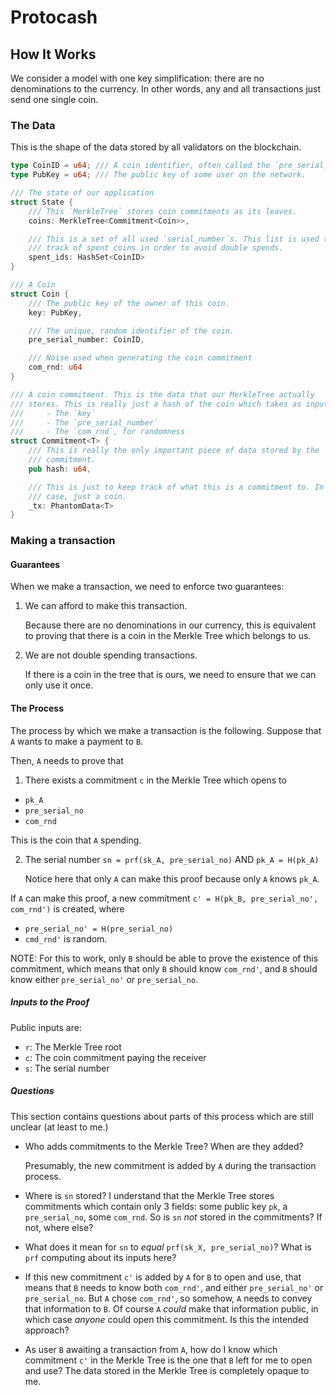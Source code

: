 # Protocash

## How It Works

We consider a model with one key simplification: there are no denominations to
the currency. In other words, any and all transactions just send one single
coin.

### The Data

This is the shape of the data stored by all validators on the blockchain.

```rs
type CoinID = u64; /// A coin identifier, often called the `pre_serial_number`.
type PubKey = u64; /// The public key of some user on the network.

/// The state of our application
struct State {
    /// This `MerkleTree` stores coin commitments as its leaves.
    coins: MerkleTree<Commitment<Coin>>,

    /// This is a set of all used `serial_number`s. This list is used to keep
    /// track of spent coins in order to avoid double spends.
    spent_ids: HashSet<CoinID>
}

/// A Coin
struct Coin {
    /// The public key of the owner of this coin.
    key: PubKey,

    /// The unique, random identifier of the coin.
    pre_serial_number: CoinID,

    /// Noise used when generating the coin commitment
    com_rnd: u64
}

/// A coin commitment. This is the data that our MerkleTree actually
/// stores. This is really just a hash of the coin which takes as input
///     - The `key`
///     - The `pre_serial_number`
///     - The `com_rnd`, for randomness
struct Commitment<T> {
    /// This is really the only important piece of data stored by the
    /// commitment.
    pub hash: u64,

    /// This is just to keep track of what this is a commitment to. In this
    /// case, just a coin.
    _tx: PhantomData<T>
}
```

### Making a transaction

#### Guarantees

When we make a transaction, we need to enforce two guarantees:
1. We can afford to make this transaction.

    Because there are no denominations in our currency, this is equivalent to
    proving that there is a coin in the Merkle Tree which belongs to us.

2. We are not double spending transactions.

    If there is a coin in the tree that is ours, we need to ensure that we can
    only use it once.

#### The Process

The process by which we make a transaction is the following. Suppose that `A`
wants to make a payment to `B`.

Then, `A` needs to prove that
1. There exists a commitment `c` in the Merkle Tree which opens to
  - `pk_A`
  - `pre_serial_no`
  - `com_rnd`

  This is the coin that `A` spending.

2. The serial number `sn = prf(sk_A, pre_serial_no)` AND `pk_A = H(pk_A)`

   Notice here that only `A` can make this proof because only `A` knows `pk_A`.

If `A` can make this proof, a new commitment `c' = H(pk_B, pre_serial_no', com_rnd')` is created, where
- `pre_serial_no' = H(pre_serial_no)`
- `cmd_rnd'` is random.

NOTE: For this to work, only `B` should be able to prove the existence of this
commitment, which means that only `B` should know `com_rnd'`, and `B` should
know either `pre_serial_no'` or `pre_serial_no`.

##### Inputs to the Proof

Public inputs are:
- `r`: The Merkle Tree root
- `c`: The coin commitment paying the receiver
- `s`: The serial number

##### Questions

This section contains questions about parts of this process which are still
unclear (at least to me.)

- Who adds commitments to the Merkle Tree? When are they added?

  Presumably, the new commitment is added by `A` during the transaction process.

- Where is `sn` stored? I understand that the Merkle Tree stores commitments
  which contain only 3 fields: some public key `pk`, a `pre_serial_no`, some 
  `com_rnd`. So is `sn` *not* stored in the commitments? If not, where else?

- What does it mean for `sn` to *equal* `prf(sk_X, pre_serial_no)`? What is
  `prf` computing about its inputs here?

- If this new commitment `c'` is added by `A` for `B` to open and use, that
  means that `B` needs to know both `com_rnd'`, and either `pre_serial_no'` or
  `pre_serial_no`. But `A` chose `com_rnd'`, so somehow, `A` needs to convey
  that information to `B`. Of course `A` *could* make that information public,
  in which case *anyone* could open this commitment. Is this the intended
  approach?

- As user `B` awaiting a transaction from `A`, how do I know which commitment
  `c'` in the Merkle Tree is the one that `B` left for me to open and use? The
  data stored in the Merkle Tree is completely opaque to me.
